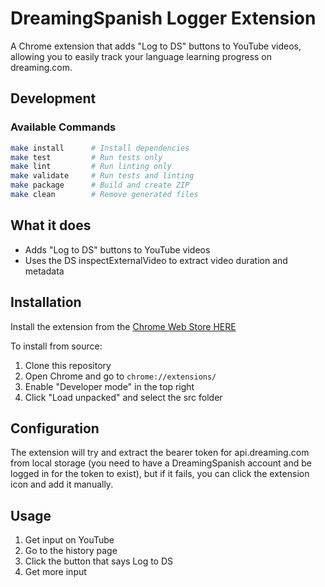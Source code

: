 # DreamingSpanish Logger Extension

A Chrome extension that adds "Log to DS" buttons to YouTube videos, allowing you to easily track your language learning progress on dreaming.com.

## Development

### Available Commands
```bash
make install      # Install dependencies
make test         # Run tests only
make lint         # Run linting only  
make validate     # Run tests and linting
make package      # Build and create ZIP
make clean        # Remove generated files
```

## What it does

- Adds "Log to DS" buttons to YouTube videos
- Uses the DS inspectExternalVideo to extract video duration and metadata

## Installation

Install the extension from the [Chrome Web Store HERE](https://chromewebstore.google.com/detail/dreaming-logger/nkbiabkpjehnckfpjpidljhhdlcdnmjm) 

To install from source:

1. Clone this repository
2. Open Chrome and go to `chrome://extensions/`
3. Enable "Developer mode" in the top right
4. Click "Load unpacked" and select the src folder

## Configuration

The extension will try and extract the bearer token for api.dreaming.com from local storage (you need to have a DreamingSpanish account and be logged in for the token to exist), but if it fails, you can click the extension icon and add it manually.

## Usage

1. Get input on YouTube
2. Go to the history page
3. Click the button that says Log to DS
4. Get more input
   